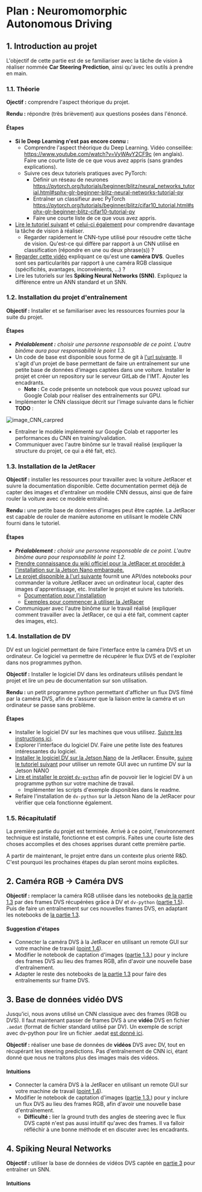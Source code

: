 # Plan : Neuromomorphic Autonomous Driving

## 1. Introduction au projet

L'objectif de cette partie est de se familiariser avec la tâche de vision à réaliser nommée **Car Steering Prediction**, ainsi qu'avec les outils à prendre en main.

### 1.1. Théorie
**Ojectif :** comprendre l'aspect théorique du projet.

**Rendu :** répondre (très brièvement) aux questions posées dans l'énoncé.

#### Étapes
- **Si le Deep Learning n'est pas encore connu :**
  - Comprendre l'aspect théorique du Deep Learning. Vidéo conseillée: https://www.youtube.com/watch?v=VyWAvY2CF9c (en anglais). Faire une courte liste de ce que vous avez appris (sans grandes explications).
  - Suivre ces deux tutoriels pratiques avec PyTorch:
    - Définir un réseau de neurones https://pytorch.org/tutorials/beginner/blitz/neural_networks_tutorial.html#sphx-glr-beginner-blitz-neural-networks-tutorial-py
    - Entraîner un classifieur avec PyTorch https://pytorch.org/tutorials/beginner/blitz/cifar10_tutorial.html#sphx-glr-beginner-blitz-cifar10-tutorial-py
    - Faire une courte liste de ce que vous avez appris.
- [Lire le tutoriel suivant](https://medium.com/@pathak.kapil/self-driving-car-steering-angle-prediction-304517df69d0) et [celui-ci également](https://towardsdatascience.com/teaching-cars-to-drive-using-deep-learning-steering-angle-prediction-5773154608f2) pour comprendre davantage la tâche de vision à réaliser.
  - Regarder rapidement le CNN-type utilisé pour résoudre cette tâche de vision. Qu'est-ce qui diffère par rapport à un CNN utilisé en classification (répondre en une ou deux phrase(s)) ?
- [Regarder cette vidéo](https://www.youtube.com/watch?v=6Sn9-M7qXLk) expliquant ce qu'est une **caméra DVS**. Quelles sont ses particularités par rapport à une caméra RGB classique (spécificités, avantages, inconvénients, ...) ?
- Lire les tutoriels sur les **Spiking Neural Networks (SNN)**. Expliquez la différence entre un ANN standard et un SNN.

### 1.2. Installation du projet d'entraînement
**Objectif :** Installer et se familiariser avec les ressources fournies pour la suite du projet.

#### Étapes

- ***Préalablement :** choisir une personne responsable de ce point. L'autre binôme aura pour responsabilité le point 1.3.*
- Un code de base est disponible sous forme de git à [l'url suivante](https://TODO). Il s'agit d'un projet de base permettant de faire un entraînement sur une petite base de données d'images captées dans une voiture. Installer le projet et créer un repository sur le serveur GitLab de l'IMT. Ajouter les encadrants.
  - **Note :** Ce code présente un notebook que vous pouvez upload sur Google Colab pour réaliser des entraînements sur GPU.
- Implémenter le CNN classique décrit sur l'image suivante dans le fichier **TODO** :

![image_CNN_carpred](https://miro.medium.com/max/500/1*VB_OYZu4DDlNIT7mdSstcg.png)

- Entraîner le modèle implémenté sur Google Colab et rapporter les performances du CNN en training/validation.
- Communiquer avec l'autre binôme sur le travail réalisé (expliquer la structure du projet, ce qui a été fait, etc).

### 1.3. Installation de la JetRacer

**Objectif :** installer les ressources pour travailler avec la voiture JetRacer et suivre la documentation disponible. Cette documentation permet déjà de capter des images et d'entraîner un modèle CNN dessus, ainsi que de faire rouler la voiture avec ce modèle entraîné.

**Rendu :** une petite base de données d'images peut être captée. La JetRacer est capable de rouler de manière autonome en utilisant le modèle CNN fourni dans le tutoriel.

#### Étapes
- ***Préalablement :** choisir une personne responsable de ce point. L'autre binôme aura pour responsabilité le point 1.2.*
- [Prendre connaissance du wiki officiel pour la JetRacer et procéder à l'installation sur la Jetson Nano embarquée.](https://www.waveshare.com/wiki/JetRacer_AI_Kit)
- [Le projet disponible à l'url suivante](https://github.com/waveshare/jetracer) fournit une API/des notebooks pour commander la voiture JetRacer avec un ordinateur local, capter des images d'apprentissage, etc. Installer le projet et suivre les tutoriels.
  - [Documentation pour l'installation](https://github.com/waveshare/jetracer/blob/master/docs/software_setup.md)
  - [Exemples pour commencer à utiliser la JetRacer](https://github.com/waveshare/jetracer/blob/master/docs/examples.md)
- Communiquer avec l'autre binôme sur le travail réalisé (expliquer comment travailler avec la JetRacer, ce qui a été fait, comment capter des images, etc).

### 1.4. Installation de DV
DV est un logiciel permettant de faire l'interface entre la caméra DVS et un ordinateur. Ce logiciel va permettre de récupérer le flux DVS et de l'exploiter dans nos programmes python.

**Objectif :** Installer le logiciel DV dans les ordinateurs utilisés pendant le projet et lire un peu de documentation sur son utilisation. 

**Rendu :** un petit programme python permettant d'afficher un flux DVS filmé par la caméra DVS, afin de s'assurer que la liaison entre la caméra et un ordinateur se passe sans problème.

#### Étapes
- Installer le logiciel DV sur les machines que vous utilisez. [Suivre les instructions ici](https://inivation.gitlab.io/dv/dv-docs/docs/getting-started/).
- Explorer l'interface du logiciel DV. Faire une petite liste des features intéressantes du logiciel.
- [Installer le logiciel DV sur la Jetson Nano](https://inivation.gitlab.io/dv/dv-docs/docs/getting-started/#nvidia-jetson) de la JetRacer. Ensuite, [suivre le tutoriel suivant](https://inivation.gitlab.io/dv/dv-docs/docs/getting-started/#launching-dv-runtime-with-a-remote-gui) pour utiliser un remote GUI avec un runtime DV sur la Jetson NANO
- [Lire et installer le projet `dv-python`](https://gitlab.com/inivation/dv/dv-python) afin de pouvoir lier le logiciel DV à un programme python sur votre machine de travail.
  - Implémenter les scripts d'exemple disponibles dans le readme.
- Refaire l'installation de `dv-python` sur la Jetson Nano de la JetRacer pour vérifier que cela fonctionne également.


### 1.5. Récapitulatif
La première partie du projet est terminée. Arrivé à ce point, l'environnement technique est installé, fonctionne et est compris. Faites une courte liste des choses accomplies et des choses apprises durant cette première partie.

A partir de maintenant, le projet entre dans un contexte plus orienté R&D. C'est pourquoi les prochaines étapes du plan seront moins explicites.

## 2. Caméra RGB -> Caméra DVS

**Objectif :** remplacer la caméra RGB utilisée dans les notebooks [de la partie 1.3](#13-installation-de-la-jetracer) par des frames DVS récupérées grâce à DV et `dv-python` ([partie 1.5](#15-récapitulatif)). Puis de faire un entraînement sur ces nouvelles frames DVS, en adaptant les notebooks de [la partie 1.3](#13-installation-de-la-jetracer).

#### Suggestion d'étapes
- Connecter la caméra DVS à la JetRacer en utilisant un remote GUI sur votre machine de travail ([point 1.4](#14-installation-de-dv)).
- Modifier le notebook de captation d'images ([partie 1.3.](#13-installation-de-la-jetracer)) pour y inclure des frames DVS au lieu des frames RGB, afin d'avoir une nouvelle base d'entraînement.
- Adapter le reste des notebooks de [la partie 1.3](#13-installation-de-la-jetracer) pour faire des entraînements sur frame DVS.

## 3. Base de données vidéo DVS
Jusqu'ici, nous avons utilisé un CNN classique avec des frames (RGB ou DVS). Il faut maintenant passer de frames DVS à une **vidéo** DVS en fichier `.aedat` (format de fichier standard utilisé par DV). Un exemple de script avec dv-python pour lire un fichier .aedat [est donné ici](https://gitlab.com/inivation/dv/dv-python#open-a-recording-made-with-dv).

**Objectif :** réaliser une base de données de **vidéos** DVS avec DV, tout en récupérant les steering predictions. Pas d'entraînement de CNN ici, étant donné que nous ne traitons plus des images mais des vidéos.

#### Intuitions
- Connecter la caméra DVS à la JetRacer en utilisant un remote GUI sur votre machine de travail ([point 1.4](#14-installation-de-dv)).
- Modifier le notebook de captation d'images ([partie 1.3.](#13-installation-de-la-jetracer)) pour y inclure un flux DVS au lieu des frames RGB, afin d'avoir une nouvelle base d'entraînement.
  - **Difficulté :** lier la ground truth des angles de steering avec le flux DVS capté n'est pas aussi intuitif qu'avec des frames. Il va falloir réfléchir à une bonne méthode et en discuter avec les encadrants.


## 4. Spiking Neural Networks
**Objectif :** utiliser la base de données de vidéos DVS captée en [partie 3](#3-base-de-données-vidéo-dvs) pour entraîner un SNN.

#### Intuitions
